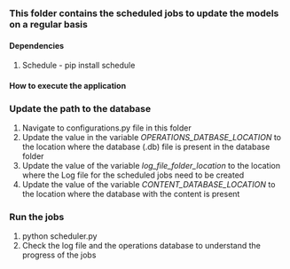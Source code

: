 ### This folder contains the scheduled jobs to update the models on a regular basis
#### Dependencies
1. Schedule - pip install schedule

#### How to execute the application

### Update the path to the database
1. Navigate to configurations.py file in this folder
2. Update the value in the variable *OPERATIONS_DATBASE_LOCATION* to the location where the database (.db) file is present in the database folder
3. Update the value of the variable *log_file_folder_location* to the location where the Log file for the scheduled jobs need to be created
4. Update the value of the variable *CONTENT_DATABASE_LOCATION* to the location where the database with the content is present

### Run the jobs 

1. python scheduler.py
2. Check the log file and the operations database to understand the progress of the jobs
